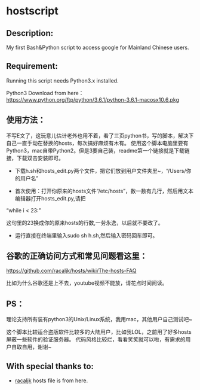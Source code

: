 hostscript
===========

## Description:

My first Bash&amp;Python script to access google for Mainland Chinese users.

## Requirement:

Running this script needs Python3.x installed.


Python3 Download from here：https://www.python.org/ftp/python/3.6.1/python-3.6.1-macosx10.6.pkg


## 使用方法：

不写E文了，这玩意儿估计老外也用不着，看了三页python书，写的脚本，解决下自己一直手动在替换的hosts，每次搞好麻烦有木有。
使用这个脚本电脑里要有Python3，mac自带Python2。但是3要自己装，readme第一个链接就是下载链接，下载双击安装即可。


- 下载h.sh和hosts_edit.py两个文件，把它们放到用户文件夹里~，“/Users/你的用户名”

- 首次使用：打开你原来的hosts文件“/etc/hosts”，数一数有几行，然后用文本编辑器打开hosts_edit.py,请把

“while i < 23:”

这句里的23换成你的原来hosts的行数,一劳永逸，以后就不要改了。

- 运行直接在终端里输入sudo sh h.sh,然后输入密码回车即可。


## 谷歌的正确访问方式和常见问题看这里：
https://github.com/racaljk/hosts/wiki/The-hosts-FAQ

比如为什么谷歌还是上不去，youtube视频不能放，请花点时间阅读。

## PS：

理论支持所有装有python3的Unix/Linux系统，我用mac，其他用户自己测试吧~

这个脚本比较适合盗版软件比较多的大陆用户，比如我LOL，之前用了好多hosts屏蔽一些软件的验证服务器。
代码风格比较烂，看看笑笑就可以啦，有需求的用户自取自用，谢谢~

## With special thanks to:  

- [racaljk](https://github.com/racaljk/hosts.git)
hosts file is from here.


